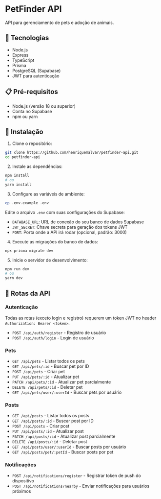 # PetFinder API

API para gerenciamento de pets e adoção de animais.

## 🚀 Tecnologias

- Node.js
- Express
- TypeScript
- Prisma
- PostgreSQL (Supabase)
- JWT para autenticação

## 📋 Pré-requisitos

- Node.js (versão 18 ou superior)
- Conta no Supabase
- npm ou yarn

## 🔧 Instalação

1. Clone o repositório:
```bash
git clone https://github.com/henriquemalvar/petfinder-api.git
cd petfinder-api
```

2. Instale as dependências:
```bash
npm install
# ou
yarn install
```

3. Configure as variáveis de ambiente:
```bash
cp .env.example .env
```
Edite o arquivo `.env` com suas configurações do Supabase:
- `DATABASE_URL`: URL de conexão do seu banco de dados Supabase
- `JWT_SECRET`: Chave secreta para geração dos tokens JWT
- `PORT`: Porta onde a API irá rodar (opcional, padrão: 3000)

4. Execute as migrações do banco de dados:
```bash
npx prisma migrate dev
```

5. Inicie o servidor de desenvolvimento:
```bash
npm run dev
# ou
yarn dev
```

## 📝 Rotas da API

### Autenticação

Todas as rotas (exceto login e registro) requerem um token JWT no header `Authorization: Bearer <token>`.

- `POST /api/auth/register` - Registro de usuário
- `POST /api/auth/login` - Login de usuário

### Pets

- `GET /api/pets` - Listar todos os pets
- `GET /api/pets/:id` - Buscar pet por ID
- `POST /api/pets` - Criar pet
- `PUT /api/pets/:id` - Atualizar pet
- `PATCH /api/pets/:id` - Atualizar pet parcialmente
- `DELETE /api/pets/:id` - Deletar pet
- `GET /api/pets/user/:userId` - Buscar pets por usuário

### Posts

- `GET /api/posts` - Listar todos os posts
- `GET /api/posts/:id` - Buscar post por ID
- `POST /api/posts` - Criar post
- `PUT /api/posts/:id` - Atualizar post
- `PATCH /api/posts/:id` - Atualizar post parcialmente
- `DELETE /api/posts/:id` - Deletar post
- `GET /api/posts/user/:userId` - Buscar posts por usuário
- `GET /api/posts/pet/:petId` - Buscar posts por pet

### Notificações

- `POST /api/notifications/register` - Registrar token de push do dispositivo
- `POST /api/notifications/nearby` - Enviar notificações para usuários próximos

